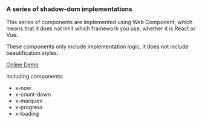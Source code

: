 ### A series of shadow-dom implementations

This series of components are implemented using Web Component, which means that it does not limit which framework you use, whether it is React or Vue.

These components only include implementation logic, it does not include beautification styles.

[Online Demo](https://axetroy.github.io/x-shadow/)

Including components:

- x-now
- x-count-down
- x-marquee
- x-progress
- x-loading

